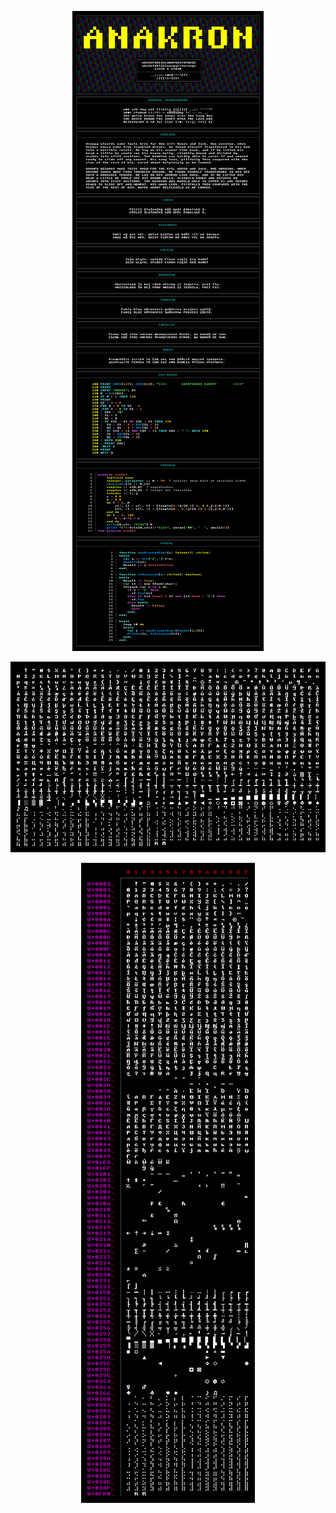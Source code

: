 <div align="center">

![anakron all](img/all.png)

![anakron glyphs](img/chars.png)

![anakron glyphmap](img/map.png)

</div>
